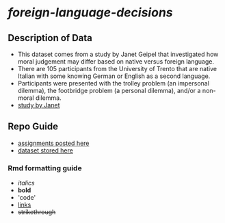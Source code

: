 # *foreign-language-decisions*

## **Description of Data**
- This dataset comes from a study by Janet Geipel that investigated how moral judgement may differ based on native versus foreign language.
- There are 105 participants from the University of Trento that are native Italian with some knowing German or English as a second language. 
- Participants were presented with the trolley problem (an impersonal dilemma), the footbridge problem (a personal dilemma), and/or a non-moral dilemma. 
- [study by Janet](https://doi.org/10.1371/journal.pone.0131529)

## **Repo Guide**
- [assignments posted here](https://github.com/lindseygking/foreign-language-decisions.git)
- [dataset stored here](https://github.com/lindseygking/foreign-language-decisions.git)


### **Rmd formatting guide**
- *italics*
- **bold**
- 'code'
- [links](rmarkdown.rstudio.com)
- ~~strikethrough~~

